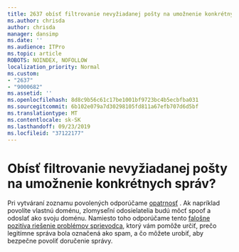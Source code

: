 ```yaml
---
title: 2637 obísť filtrovanie nevyžiadanej pošty na umožnenie konkrétnych správ?
ms.author: chrisda
author: chrisda
manager: dansimp
ms.date: ''
ms.audience: ITPro
ms.topic: article
ROBOTS: NOINDEX, NOFOLLOW
localization_priority: Normal
ms.custom:
- "2637"
- "9000682"
ms.assetid: ''
ms.openlocfilehash: 8d8c9b56c61c17be1001bf9723bc4b5ecbfba031
ms.sourcegitcommit: 6b102e079a7d30298105fd811a67efb707d6d5bf
ms.translationtype: MT
ms.contentlocale: sk-SK
ms.lasthandoff: 09/23/2019
ms.locfileid: "37122177"
---
```

# <a name="bypass-spam-filtering-to-allow-specific-messages"></a>Obísť filtrovanie nevyžiadanej pošty na umožnenie konkrétnych správ?

Pri vytváraní zoznamu povolených odporúčame [opatrnosť](https://docs.microsoft.com/exchange/troubleshoot/antispam/cautions-against-bypassing-spam-filters) . Ak napríklad povolíte vlastnú doménu, zlomyseľní odosielatelia budú môcť spoof a odoslať ako svoju doménu.  Namiesto toho odporúčame tento [falošne pozitíva riešenie problémov sprievodca](https://docs.microsoft.com/office365/securitycompliance/prevent-email-from-being-marked-as-spam), ktorý vám pomôže určiť, prečo legitímne správa bola označená ako spam, a čo môžete urobiť, aby bezpečne povoliť doručenie správy.
